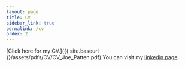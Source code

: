 ```yaml
---
layout: page
title: CV
sidebar_link: true
permalink: /cv
order: 2
---
```

<!--
<p class="message">
  Hey there! This page is included as an example. Feel free to customize it
  for your own use upon downloading. Carry on!
</p>

To make pages show up in the sidebar, add `sidebar_link: true` to the front
matter. MAYBE ADD AN INTERACTIVE CV?
-->
[Click here for my CV.]({{ site.baseurl }}/assets/pdfs/CV/CV_Joe_Patten.pdf) You can visit my [linkedin page](https://www.linkedin.com/in/joe-patten-a79a3965/).
